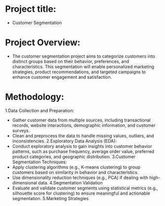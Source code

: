 # Project title:
* Customer Segmentation

# Project Overview:
* The customer segmentation project aims to categorize customers into distinct groups based on their behavior, preferences, and characteristics. This segmentation will enable personalized marketing strategies, product recommendations, and targeted campaigns to enhance customer engagement and satisfaction.

# Methodology:
1.Data Collection and Preparation:
* Gather customer data from multiple sources, including transactional records, website interactions, demographic information, and customer surveys.
* Clean and preprocess the data to handle missing values, outliers, and inconsistencies.
2.Exploratory Data Analysis (EDA):
* Conduct exploratory analysis to gain insights into customer behavior patterns, such as purchase frequency, average order value, preferred product categories, and geographic distribution.
3.Customer Segmentation Techniques:
* Apply clustering algorithms (e.g., K-means clustering) to group customers based on similarity in behavior and characteristics.
* Use dimensionality reduction techniques (e.g., PCA) if dealing with high-dimensional data.
4.Segmentation Validation
* Evaluate and validate customer segments using statistical metrics (e.g., silhouette score for clustering) to ensure meaningful and actionable segmentation.
5.Marketing Strategies
